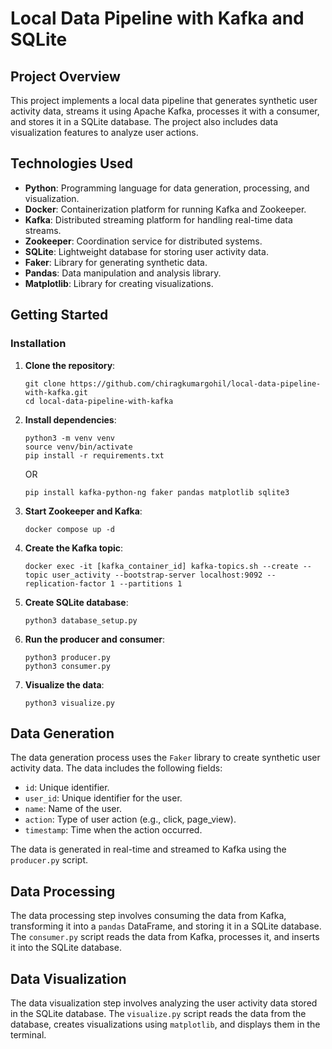 # Local Data Pipeline with Kafka and SQLite

## Project Overview

This project implements a local data pipeline that generates synthetic user activity data, streams it using Apache Kafka, processes it with a consumer, and stores it in a SQLite database. The project also includes data visualization features to analyze user actions.

## Technologies Used

- **Python**: Programming language for data generation, processing, and visualization.
- **Docker**: Containerization platform for running Kafka and Zookeeper.
- **Kafka**: Distributed streaming platform for handling real-time data streams.
- **Zookeeper**: Coordination service for distributed systems.
- **SQLite**: Lightweight database for storing user activity data.
- **Faker**: Library for generating synthetic data.
- **Pandas**: Data manipulation and analysis library.
- **Matplotlib**: Library for creating visualizations.

## Getting Started

### Installation

1. **Clone the repository**:

   ```
   git clone https://github.com/chiragkumargohil/local-data-pipeline-with-kafka.git
   cd local-data-pipeline-with-kafka
   ```

2. **Install dependencies**:

   ```
   python3 -m venv venv
   source venv/bin/activate
   pip install -r requirements.txt
   ```

   OR

   ```
   pip install kafka-python-ng faker pandas matplotlib sqlite3
   ```

3. **Start Zookeeper and Kafka**:

   ```
   docker compose up -d
   ```

4. **Create the Kafka topic**:

   ```
   docker exec -it [kafka_container_id] kafka-topics.sh --create --topic user_activity --bootstrap-server localhost:9092 --replication-factor 1 --partitions 1
   ```

5. **Create SQLite database**:
   ```
   python3 database_setup.py
   ```
6. **Run the producer and consumer**:
   ```
   python3 producer.py
   python3 consumer.py
   ```
7. **Visualize the data**:
   ```
   python3 visualize.py
   ```

## Data Generation

The data generation process uses the `Faker` library to create synthetic user activity data. The data includes the following fields:

- `id`: Unique identifier.
- `user_id`: Unique identifier for the user.
- `name`: Name of the user.
- `action`: Type of user action (e.g., click, page_view).
- `timestamp`: Time when the action occurred.

The data is generated in real-time and streamed to Kafka using the `producer.py` script.

## Data Processing

The data processing step involves consuming the data from Kafka, transforming it into a `pandas` DataFrame, and storing it in a SQLite database. The `consumer.py` script reads the data from Kafka, processes it, and inserts it into the SQLite database.

## Data Visualization

The data visualization step involves analyzing the user activity data stored in the SQLite database. The `visualize.py` script reads the data from the database, creates visualizations using `matplotlib`, and displays them in the terminal.
